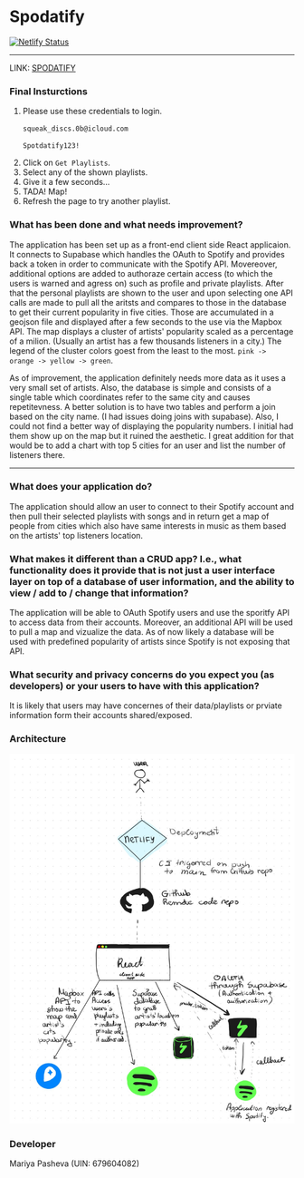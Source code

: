 # Spodatify

[![Netlify Status](https://api.netlify.com/api/v1/badges/ea87ce8f-b21a-46be-b61c-18bed66891fc/deploy-status)](https://app.netlify.com/sites/snazzy-liger-6fc261/deploys)

---
LINK: [SPODATIFY](https://snazzy-liger-6fc261.netlify.app/)


### Final Insturctions 
1. Please use these credentials to login.
    ```
    squeak_discs.0b@icloud.com
    ```
    ```
    Spotdatify123!
    ```
2. Click on `Get Playlists`.
3. Select any of the shown playlists.
4. Give it a few seconds...
5. TADA! Map!
6. Refresh the page to try another playlist.

### What has been done and what needs improvement?
The application has been set up as a front-end client side React applicaion. It connects to Supabase which handles the OAuth to Spotify and provides back a token in order to communicate with the Spotify API. Movereover, additional options are added to authoraze certain access (to which the users is warned and agress on) such as profile and private playlists. After that the personal playlists are shown to the user and upon selecting one API calls are made to pull all the aritsts and compares to those in the database to get their current popularity in five cities. Those are accumulated in a geojson file and displayed after a few seconds to the use via the Mapbox API. The map displays a cluster of artists' popularity scaled as a percentage of a milion. (Usually an artist has a few thousands listeners in a city.) The legend of the cluster colors goest from the least to the most.  `pink ->  orange -> yellow -> green`.

As of improvement, the application definitely needs more data as it uses a very small set of artists. Also, the database is simple and consists of a single table which coordinates refer to the same city and causes repetitevness. A better solution is to have two tables and perform a join based on the city name. (I had issues doing joins with supabase). Also, I could not find a better way of displaying the popularity numbers. I initial had them show up on the map but it ruined the aesthetic. I great addition for that would be to add a chart with top 5 cities for an user and list the number of listeners there.

---
### What does your application do?
The application should allow an user to connect to their Spotify account and then pull their selected playlists with songs and in return get a map of people from cities which also have same interests in music as them based on the artists' top listeners location. 

### What makes it different than a CRUD app? I.e., what functionality does it provide that is not just a user interface layer on top of a database of user information, and the ability to view / add to / change that information?
The application will be able to OAuth Spotify users and use the sporitfy API to access data from their accounts. Moreover, an additional API will be used to pull a map and vizualize the data. As of now likely a database will be used with predefined popularity of artists since Spotify is not exposing that API. 

### What security and privacy concerns do you expect you (as developers) or your users to have with this application?
It is likely that users may have concernes of their data/playlists or prviate information form their accounts shared/exposed. 

### Architecture
![Architecture](./img/Spodatify.jpg)

### Developer
Mariya Pasheva (UIN: 679604082)